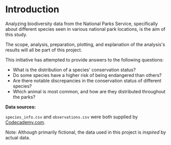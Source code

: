 # Introduction

Analyzing biodiversity data from the National Parks Service, specifically about different species seen in various national park locations, is the aim of this study.

The scope, analysis, preparation, plotting, and explanation of the analysis's results will all be part of this project.

This initiative has attempted to provide answers to the following questions:

+ What is the distribution of a species' conservation status?
+ Do some species have a higher risk of being endangered than others?
+ Are there notable discrepancies in the conservation status of different species?
+ Which animal is most common, and how are they distributed throughout the parks?

**Data sources:**

`species_info.csv` and `observations.csv` were both supplied by [Codecademy.com](https://www.codecademy.com).

Note: Although primarily fictional, the data used in this project is *inspired* by actual data.

